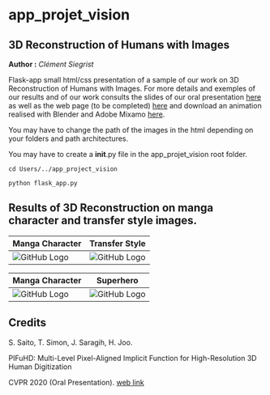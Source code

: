 # app_projet_vision
## 3D Reconstruction of Humans with Images

**Author :** *Clément Siegrist*

Flask-app small html/css presentation of a sample of our work on 3D Reconstruction of Humans with Images. For more details and exemples of our results
and of our work consults the slides of our oral presentation [here](https://github.com/clementsiegrist/app_projet_vision/blob/main/Grand_Projet_Vision_final-compressed.pdf) as well as the web page (to be completed) [here](http://clemsiegia.pythonanywhere.com/) and download an animation realised with Blender and Adobe Mixamo [here](https://github.com/clementsiegrist/app_projet_vision/blob/main/one_anim/Front%20Twist%20Flip.fbx).

You may have to change the path of the images in the html depending on your folders and path architectures. 

You may have to create a __init__.py file in the app_projet_vision root folder.

```
cd Users/../app_project_vision
```

```
python flask_app.py
```

## Results of 3D Reconstruction on manga character and transfer style images.

Manga Character | Transfer Style
------------ | -------------
![GitHub Logo](https://github.com/clementsiegrist/app_projet_vision/blob/main/static/thor/Capture%20d%E2%80%99e%CC%81cran%202021-01-25%20a%CC%80%2014.54.05.png) | ![GitHub Logo](https://github.com/clementsiegrist/app_projet_vision/blob/main/static/transfer/ts_blue.png)

Manga Character | Superhero
------------ | -------------
![GitHub Logo](https://github.com/clementsiegrist/app_projet_vision/blob/main/static/thor/Capture%20d%E2%80%99e%CC%81cran%202021-01-25%20a%CC%80%2013.30.57.png) | ![GitHub Logo](https://github.com/clementsiegrist/app_projet_vision/blob/main/static/thor/Capture%20d%E2%80%99e%CC%81cran%202021-01-25%20a%CC%80%2014.58.50.png)

## Credits
S. Saito, T. Simon, J. Saragih, H. Joo.

PIFuHD: Multi-Level Pixel-Aligned Implicit Function
for High-Resolution 3D Human Digitization

CVPR 2020 (Oral Presentation).
[web link](https://shunsukesaito.github.io/PIFuHD/)
